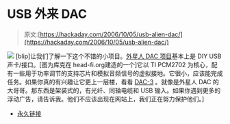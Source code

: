 # USB 外来 DAC

> 原文:[https://hackaday.com/2006/10/05/usb-alien-dac/](https://hackaday.com/2006/10/05/usb-alien-dac/)

![](../Images/3e064f4f9e900280b91f610465edfaa9.png)
[blip]让我们了解一下这个不错的小项目。[外星人 DAC 项目](http://www.myexposition.com/diy/usbdac/overview.html)基本上是 DIY USB 声卡/接口。[图为库克在 head-fi.org建造的一个]它以 TI PCM2702 为核心，配有一些用于功率调节的支持芯片和模拟音频信号的虚拟接地。它很小，应该能完成任务。如果你真的有兴趣让它更上一层楼，看看 [DAC-3](http://www.overclockers.com.au/~mwp/dac3/) 。就像是外星人 DAC 的大哥哥。那东西是架装式的，有光纤、同轴电缆和 USB 输入。如果你遇到更多的浮动广告，请告诉我。他们不应该出现在网站上，我们正在努力保护他们。]

*   [永久链接](http://www.myexposition.com/diy/usbdac/overview.html)